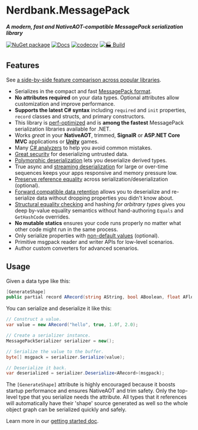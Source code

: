 # Nerdbank.MessagePack

***A modern, fast and NativeAOT-compatible MessagePack serialization library***

[![NuGet package](https://img.shields.io/nuget/v/Nerdbank.MessagePack.svg)](https://www.nuget.org/packages/Nerdbank.MessagePack)
[![Docs](https://img.shields.io/badge/docs-blue)](https://aarnott.github.io/Nerdbank.MessagePack/)
[![codecov](https://codecov.io/gh/AArnott/Nerdbank.MessagePack/graph/badge.svg?token=CLMWEX3M3W)](https://codecov.io/gh/AArnott/Nerdbank.MessagePack)
[![🏭 Build](https://github.com/AArnott/Nerdbank.MessagePack/actions/workflows/build.yml/badge.svg)](https://github.com/AArnott/Nerdbank.MessagePack/actions/workflows/build.yml)

## Features

See [a side-by-side feature comparison across popular libraries](https://aarnott.github.io/Nerdbank.MessagePack/docs/features.html#feature-comparison).

* Serializes in the compact and fast [MessagePack format](https://msgpack.io/).
* **No attributes required** on your data types. Optional attributes allow customization and improve performance.
* **Supports the latest C# syntax** including `required` and `init` properties, `record` classes and structs, and primary constructors.
* This library is [perf-optimized](https://aarnott.github.io/Nerdbank.MessagePack/docs/performance.html) and is **among the fastest** MessagePack serialization libraries available for .NET.
* Works *great* in your **NativeAOT**, trimmed, **SignalR** or **ASP.NET Core MVC** applications or [**Unity**](https://aarnott.github.io/Nerdbank.MessagePack/docs/unity.html) games.
* Many [C# analyzers](https://aarnott.github.io/Nerdbank.MessagePack/analyzers/index.html) to help you avoid common mistakes.
* [Great security](https://aarnott.github.io/Nerdbank.MessagePack/docs/security.html) for deserializing untrusted data.
* [Polymorphic deserialization](https://aarnott.github.io/Nerdbank.MessagePack/docs/unions.html) lets you deserialize derived types.
* True async and [streaming deserialization](https://aarnott.github.io/Nerdbank.MessagePack/docs/streaming-deserialization.html) for large or over-time sequences keeps your apps responsive and memory pressure low.
* [Preserve reference equality](https://aarnott.github.io/Nerdbank.MessagePack/api/Nerdbank.MessagePack.MessagePackSerializer.html#Nerdbank_MessagePack_MessagePackSerializer_PreserveReferences) across serialization/deserialization (optional).
* [Forward compatible data retention](https://aarnott.github.io/Nerdbank.MessagePack/docs/customizing-serialization.html#retaining-unrecognized-data) allows you to deserialize and re-serialize data without dropping properties you didn't know about.
* [Structural equality checking](https://aarnott.github.io/Nerdbank.MessagePack/docs/structural-equality.html) and hashing *for arbitrary types* gives you deep by-value equality semantics without hand-authoring `Equals` and `GetHashCode` overrides.
* **No mutable statics** ensures your code runs properly no matter what other code might run in the same process.
* Only serialize properties with [non-default values](https://aarnott.github.io/Nerdbank.MessagePack/api/Nerdbank.MessagePack.MessagePackSerializer.html#Nerdbank_MessagePack_MessagePackSerializer_SerializeDefaultValues) (optional).
* Primitive msgpack reader and writer APIs for low-level scenarios.
* Author custom converters for advanced scenarios.

## Usage

Given a data type like this:

```cs
[GenerateShape]
public partial record ARecord(string AString, bool ABoolean, float AFloat, double ADouble);
```

You can serialize and deserialize it like this:

```cs
// Construct a value.
var value = new ARecord("hello", true, 1.0f, 2.0);

// Create a serializer instance.
MessagePackSerializer serializer = new();

// Serialize the value to the buffer.
byte[] msgpack = serializer.Serialize(value);

// Deserialize it back.
var deserialized = serializer.Deserialize<ARecord>(msgpack);
```

The `[GenerateShape]` attribute is highly encouraged because it boosts startup performance and ensures NativeAOT and trim safety.
Only the top-level type that you serialize needs the attribute.
All types that it references will automatically have their 'shape' source generated as well so the whole object graph can be serialized quickly and safely.

Learn more in our [getting started doc](https://aarnott.github.io/Nerdbank.MessagePack/docs/getting-started.html).
